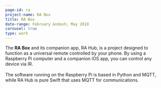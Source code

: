 ```yaml
---
page-id: ra
project-name: RA Box
title: RA Box
date-range: February &ndash; May 2018
carousel: true
type: work
---
```

The **RA Box** and its companion app, RA Hub, is a project designed to function as a universal remote controlled by your phone. By using a Raspberry Pi computer and a companion iOS app, you can control any device via IR.
<br><br>
The software running on the Raspberry Pi is based in Python and MQTT, while RA Hub is pure Swift that uses MQTT for communications.